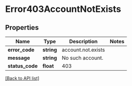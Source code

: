 # Error403AccountNotExists

## Properties

Name | Type | Description | Notes
------------ | ------------- | ------------- | -------------
**error_code** | **string** | account.not.exists |
**message** | **string** | No such account. |
**status_code** | **float** | 403 |

[[Back to API list]](../../README.md#api-endpoints)
